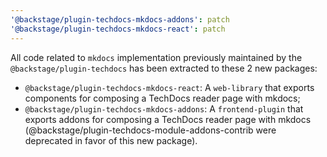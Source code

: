 ```yaml
---
'@backstage/plugin-techdocs-mkdocs-addons': patch
'@backstage/plugin-techdocs-mkdocs-react': patch
---
```


All code related to `mkdocs` implementation previously maintained by the `@backstage/plugin-techdocs` has been extracted to these 2 new packages:

- `@backstage/plugin-techdocs-mkdocs-react`: A `web-library` that exports components for composing a TechDocs reader page with mkdocs;
- `@backstage/plugin-techdocs-mkdocs-addons`: A `frontend-plugin` that exports addons for composing a TechDocs reader page with mkdocs (@backstage/plugin-techdocs-module-addons-contrib were deprecated in favor of this new package).
